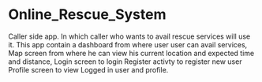 # Online_Rescue_System
Caller side app. In which caller who wants to avail rescue services will use it. This app contain a dashboard from where user user can avail services,
Map screen from where he can view his current location and expected time and distance,
Login screen to login
Register activty to register new user
Profile screen to view Logged in user and profile.
